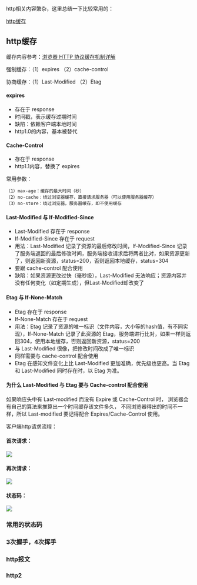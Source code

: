 http相关内容繁杂，这里总结一下比较常用的：

<a href="#cache">http缓存</a>
<a></a>
<a></a>
<a></a>

<h2 id="cache">http缓存</h2>

缓存内容参考：<a href="https://my.oschina.net/leejun2005/blog/369148">浏览器 HTTP 协议缓存机制详解</a>

强制缓存：（1）expires （2）cache-control

协商缓存：（1）Last-Modified （2）Etag

#### expires

<ul>
  <li>存在于 response</li>
  <li>时间戳，表示缓存过期时间</li>
  <li>缺陷：依赖客户端本地时间</li>
  <li>http1.0的内容，基本被替代</li>
</ul>

#### Cache-Control

<ul>
  <li>存在于 response</li>
  <li>http1.1内容，替换了 expires</li>
</ul>

常用参数：

```
（1）max-age：缓存的最大时间（秒）
（2）no-cache：绕过浏览器缓存，直接请求服务器（可以使用服务器缓存）
（3）no-store：绕过浏览器，服务器缓存，即不使用缓存
```

#### Last-Modified 与 If-Modified-Since

<ul>
  <li>Last-Modified 存在于 response</li>
  <li>If-Modified-Since 存在于 request</li>
  <li>用法：Last-Modified 记录了资源的最后修改时间，If-Modified-Since 记录了服务端返回的最后修改时间，服务端接收请求后将两者比对，如果资源更新了，则返回新资源，status=200，否则返回本地缓存，status=304</li>
  <li>要跟 cache-control 配合使用</li> 
  <li>缺陷：如果资源更改过快（毫秒级），Last-Modified 无法响应；资源内容并没有任何变化（如定期生成），但Last-Modified却改变了</li>
</ul>

#### Etag 与 If-None-Match

<ul>
  <li>Etag 存在于 response</li>
  <li>If-None-Match 存在于 request</li>
  <li>用法：Etag 记录了资源的唯一标识（文件内容，大小等的hash值，有不同实现），If-None-Match 记录了此资源的 Etag，服务端进行比对，如果一样则返回304，使用本地缓存，否则返回新资源，status=200</li>
  <li>与 Last-Modified 很像，把修改时间改成了唯一标识</li>
  <li>同样需要与 cache-control 配合使用</li>
  <li>Etag 在感知文件变化上比 Last-Modified 更加准确，优先级也更高。当 Etag 和 Last-Modified 同时存在时，以 Etag 为准。</li> 
</ul>

#### 为什么 Last-Modified 与 Etag 要与 Cache-control 配合使用

如果响应头中有 Last-modified 而没有 Expire 或 Cache-Control 时，
浏览器会有自己的算法来推算出一个时间缓存该文件多久，
不同浏览器得出的时间不一样，所以 Last-modified 要记得配合 Expires/Cache-Control 使用。

客户端http请求流程：

#### 首次请求：

<img src="https://github.com/HanLess/experience/blob/master/http%E5%92%8Chttps/imgs/requestFirst.png" />

#### 再次请求：

<img src="https://github.com/HanLess/experience/blob/master/http%E5%92%8Chttps/imgs/requestAgain.png" />

#### 状态码：

<img src="https://github.com/HanLess/experience/blob/master/http%E5%92%8Chttps/imgs/status.jpg" />


### 常用的状态码


### 3次握手，4次挥手


### http报文


### http2
